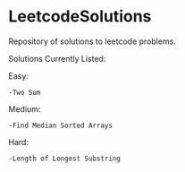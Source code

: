 # LeetcodeSolutions

Repository of solutions to leetcode problems.

Solutions Currently Listed:

  Easy:
    
    -Two Sum
    
  Medium:
    
    -Find Median Sorted Arrays
    
  Hard:
    
    -Length of Longest Substring
